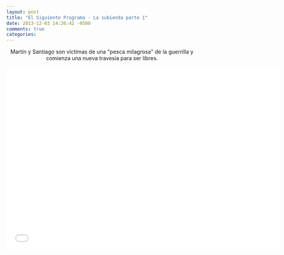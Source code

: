 ```yaml
---
layout: post
title: "El Siguiente Programa - La subienda parte 1"
date: 2013-12-03 14:26:42 -0500
comments: true
categories: 
---
```

<div align="center">
Martín y Santiago son víctimas de una "pesca milagrosa" de la guerrilla y comienza una nueva travesía para ser libres.
<br></br>
<iframe width="720" height="480" src="//www.youtube.com/embed/Lst-jVvPWzU" frameborder="0" allowfullscreen></iframe>
</div>